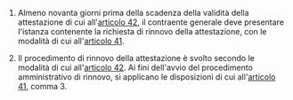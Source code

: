 1. Almeno novanta giorni prima della scadenza della validità della attestazione di cui all'[articolo 42](/allegato-2.12-articolo-42/1), il contraente generale deve presentare l'istanza contenente la richiesta di rinnovo della attestazione, con le modalità di cui all'[articolo 41](/allegato-2.12-articolo-41/1).

2. Il procedimento di rinnovo della attestazione è svolto secondo le modalità di cui all'[articolo 42](/allegato-2.12-articolo-42/1). Ai fini dell'avvio del procedimento amministrativo di rinnovo, si applicano le disposizioni di cui all'[articolo 41](/allegato-2.12-articolo-41/1), comma 3.